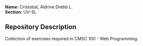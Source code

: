 **Name:** Cristobal, Aldrine Drebb L.<br/>
**Section:** UV-3L <br/>

## Repository Description

Collection of exercises required in CMSC 100 - Web Programming.
